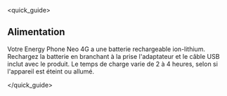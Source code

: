 <quick_guide>
##  Alimentation

Votre Energy Phone Neo 4G a une batterie rechargeable ion-lithium. Rechargez la batterie en branchant à la prise l'adaptateur et le câble USB inclut avec le produit. Le temps de charge varie de 2 à 4 heures, selon si l'appareil est éteint ou allumé.

</quick_guide>

